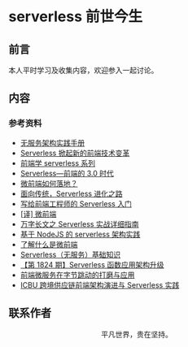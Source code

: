 # serverless 前世今生

## 前言

本人平时学习及收集内容，欢迎参入一起讨论。

## 内容

### 参考资料

- [无服务架构实践手册](https://jimmysong.io/serverless-handbook/)
- [Serverless 掀起新的前端技术变革](https://zhuanlan.zhihu.com/p/65914436)
- [前端学 serverless 系列](https://juejin.im/post/5d1c9380f265da1bc94f098e)
- [Serverless—前端的 3.0 时代](https://mp.weixin.qq.com/s/4ljo3QuwgGEzQ5OHqOA01w)
- [微前端如何落地？](https://juejin.im/post/5d1d8d426fb9a07efe2dda40)
- [面向传统，Serverless 进化之路](https://mp.weixin.qq.com/s/DSFms7ovOMMuhe914Z7vcw)
- [写给前端工程师的 Serverless 入门](https://mp.weixin.qq.com/s/JXDMAmKfUOj4V66yVaT_6Q)
- [[译] 微前端](https://juejin.im/post/5d0e367b6fb9a07ebf4b781a)
- [万字长文之 Serverless 实战详细指南](https://mp.weixin.qq.com/s/Ad-lyV85_000infAe_hZ2Q)
- [基于 NodeJS 的 serverless 架构实践](https://mp.weixin.qq.com/s/rR8VK7RodyCofOiSehF6fA)
- [了解什么是微前端](https://juejin.im/post/5d1f19e3f265da1bab29ce5f)
- [Serverless（无服务）基础知识](https://juejin.im/post/5d42945ff265da03a715b2f0)
- [【第 1824 期】Serverless 函数应用架构升级](https://mp.weixin.qq.com/s/uWX6zdG7EFc43orrzAdWpA)
- [前端微服务在字节跳动的打磨与应用](https://juejin.im/post/5e17f064e51d45315d648b95)
- [ICBU 跨境供应链前端架构演进与 Serverless 实践](https://mp.weixin.qq.com/s/GFZ5MmYxmwtZmY8Q92IjBg)

## 联系作者

<div align="center">
    <p>
        平凡世界，贵在坚持。
    </p>
    <img :src="$withBase('/about/contact.png')" />
</div>
